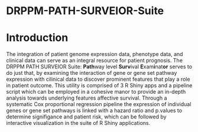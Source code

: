 # DRPPM-PATH-SURVEIOR-Suite

# Introduction

The integration of patient genome expression data, phenotype data, and clinical data can serve as an integral resource for patient prognosis. The DRPPM PATH SURVEIOR Suite: **Path**way level **Surv**ival **E**xam**i**nat**or** serves to do just that, by examining the interaction of gene or gene set pathway expression with cilinical data to discover prominent features that play a role in patient outcome. This utility is comprised of 3 R Shiny apps and a pipeline script which can be employed in a cohesive manor to provide an in-depth analysis towards underlying features affective survival. Through a systematic Cox proportional regression pipeline the expression of individual genes or gene set pathways is linked with a hazard ratio and p.values to determine signifigance and patient risk, which can be followed by interactive visualization in the suite of R Shiny applications.


